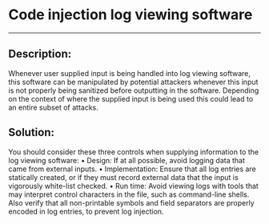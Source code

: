 # Code injection log viewing software
-------

## Description:

Whenever user supplied input is being handled into log viewing software, this software can be manipulated by potential attackers whenever this input is not properly being sanitized before outputting in the software. Depending on the context of where the supplied input is being used this could lead to an entire subset of attacks.

## Solution:

You should consider these three controls when supplying information to the log viewing software:
•	Design: If at all possible, avoid logging data that came from external inputs.
•	Implementation: Ensure that all log entries are statically created, or if they must record external data that the input is vigorously white-list checked.
•	Run time: Avoid viewing logs with tools that may interpret control characters in the file, such as command-line shells.
Also verify that all non-printable symbols and field separators are properly encoded in log entries, to prevent log injection.
